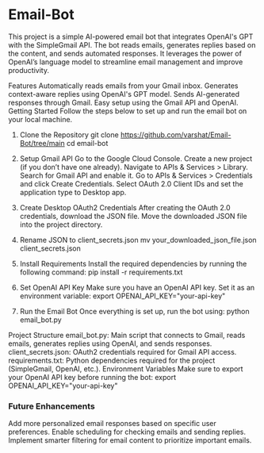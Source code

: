 # Email-Bot

This project is a simple AI-powered email bot that integrates OpenAI's GPT with the SimpleGmail API. The bot reads emails, generates replies based on the content, and sends automated responses. It leverages the power of OpenAI’s language model to streamline email management and improve productivity.

Features
Automatically reads emails from your Gmail inbox.
Generates context-aware replies using OpenAI's GPT model.
Sends AI-generated responses through Gmail.
Easy setup using the Gmail API and OpenAI.
Getting Started
Follow the steps below to set up and run the email bot on your local machine.

1. Clone the Repository
git clone https://github.com/varshat/Email-Bot/tree/main
cd email-bot

2. Setup Gmail API
Go to the Google Cloud Console.
Create a new project (if you don’t have one already).
Navigate to APIs & Services > Library.
Search for Gmail API and enable it.
Go to APIs & Services > Credentials and click Create Credentials.
Select OAuth 2.0 Client IDs and set the application type to Desktop app.

3. Create Desktop OAuth2 Credentials
After creating the OAuth 2.0 credentials, download the JSON file.
Move the downloaded JSON file into the project directory.

4. Rename JSON to client_secrets.json
mv your_downloaded_json_file.json client_secrets.json

5. Install Requirements
Install the required dependencies by running the following command:
pip install -r requirements.txt

6. Set OpenAI API Key
Make sure you have an OpenAI API key. Set it as an environment variable:
export OPENAI_API_KEY="your-api-key"

7. Run the Email Bot
Once everything is set up, run the bot using:
python email_bot.py

Project Structure
email_bot.py: Main script that connects to Gmail, reads emails, generates replies using OpenAI, and sends responses.
client_secrets.json: OAuth2 credentials required for Gmail API access.
requirements.txt: Python dependencies required for the project (SimpleGmail, OpenAI, etc.).
Environment Variables
Make sure to export your OpenAI API key before running the bot:
export OPENAI_API_KEY="your-api-key"

### Future Enhancements
Add more personalized email responses based on specific user preferences.
Enable scheduling for checking emails and sending replies.
Implement smarter filtering for email content to prioritize important emails.
